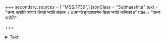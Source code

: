 +++
secondary_sources = [ "MSS_1739",]
jsonClass = "Subhaashita"
text = "अन्यः करोति व्यापारं लिप्तो भवति लेखकः।  \nभगलिङ्गप्रसङ्गेन छिन्ना भवति नासिका॥"
title = "अन्यः करोति"

+++

<details><summary>Text</summary>

अन्यः करोति व्यापारं लिप्तो भवति लेखकः।  
भगलिङ्गप्रसङ्गेन छिन्ना भवति नासिका॥
</details>
